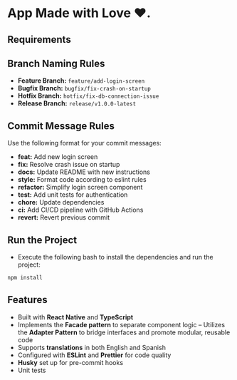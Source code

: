 # App Made with Love ❤️.

## Requirements

## Branch Naming Rules

- **Feature Branch:** `feature/add-login-screen`
- **Bugfix Branch:** `bugfix/fix-crash-on-startup`
- **Hotfix Branch:** `hotfix/fix-db-connection-issue`
- **Release Branch:** `release/v1.0.0-latest`

## Commit Message Rules

Use the following format for your commit messages:

- **feat:** Add new login screen
- **fix:** Resolve crash issue on startup
- **docs:** Update README with new instructions
- **style:** Format code according to eslint rules
- **refactor:** Simplify login screen component
- **test:** Add unit tests for authentication
- **chore:** Update dependencies
- **ci:** Add CI/CD pipeline with GitHub Actions
- **revert:** Revert previous commit

## Run the Project

- Execute the following bash to install the dependencies and run the project:

```bash
npm install
```

## Features

- Built with **React Native** and **TypeScript**
- Implements the **Facade pattern** to separate component logic
  – Utilizes the **Adapter Pattern** to bridge interfaces and promote modular, reusable code
- Supports **translations** in both English and Spanish
- Configured with **ESLint** and **Prettier** for code quality
- **Husky** set up for pre-commit hooks
- Unit tests
